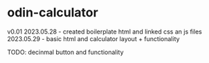 # odin-calculator
v0.01
2023.05.28 - created boilerplate html and linked css an js files
2023.05.29 - basic html and calculator layout + functionality

TODO:   decinmal button and functionality